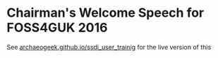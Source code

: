 # Chairman's Welcome Speech for FOSS4GUK 2016

See [archaeogeek.github.io/ssdi_user_trainig](http://archaeogeek.github.io/ssdi_user_training) for the live version of this
